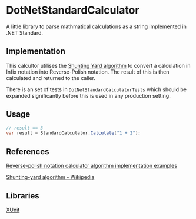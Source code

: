 # DotNetStandardCalculator
A little library to parse mathmatical calculations as a string implemented in .NET Standard.

## Implementation

This calcultor utilises the [Shunting Yard algorithm](https://en.wikipedia.org/wiki/Shunting-yard_algorithm) to convert a calculation in Infix notation into Reverse-Polish notation. The result of this is then calculated and returned to the caller.

There is an set of tests in `DotNetStandardCalculatorTests` which should be expanded significantly before this is used in any production setting.

## Usage
```csharp
// result == 3
var result = StandardCalculator.Calculate("1 + 2");
```

## References

[Reverse-polish notation calculator algorithm implementation examples](https://rosettacode.org/wiki/Parsing/RPN_calculator_algorithm)

[Shunting-yard algorithm - Wikipedia](https://en.wikipedia.org/wiki/Shunting-yard_algorithm)

## Libraries

[XUnit](https://github.com/xunit/xunit)
